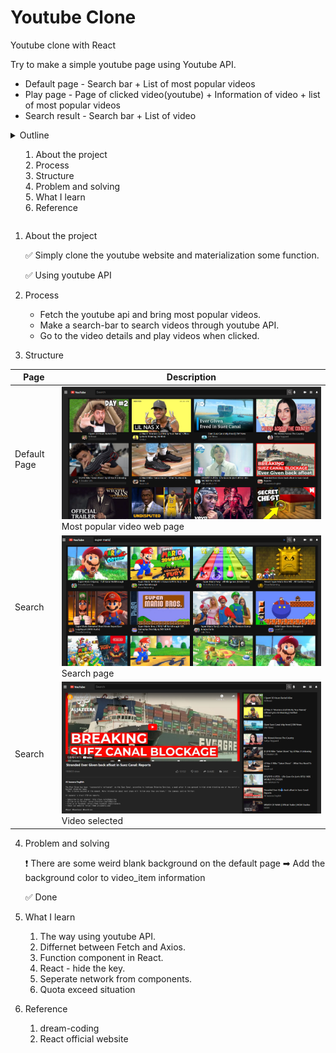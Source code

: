 # Youtube Clone

Youtube clone with React

Try to make a simple youtube page using Youtube API.

- Default page - Search bar + List of most popular videos
- Play page - Page of clicked video(youtube) + Information of video + list of most popular videos
- Search result - Search bar + List of video
<details>
<summary>Outline</summar>

1. About the project
2. Process
3. Structure
4. Problem and solving
5. What I learn
6. Reference

</details>

1. About the project

   ✅ Simply clone the youtube website and materialization some function.

   ✅ Using youtube API

2. Process

   - Fetch the youtube api and bring most popular videos.
   - Make a search-bar to search videos through youtube API.
   - Go to the video details and play videos when clicked.

3. Structure

| Page         | Description                                                                         |
| ------------ | ----------------------------------------------------------------------------------- |
| Default Page | ![Default page](readMeImage/youtube_mostPopular.png)<br>Most popular video web page |
| Search       | ![Default page](readMeImage/youtube_search.png)<br>Search page                      |
| Search       | ![Default page](readMeImage/selected_video.png)<br>Video selected                   |

4. Problem and solving

   ❗ There are some weird blank background on the default page
   ➡ Add the background color to video_item information

   ✅ Done

5. What I learn

   1. The way using youtube API.
   2. Differnet between Fetch and Axios.
   3. Function component in React.
   4. React - hide the key.
   5. Seperate network from components.
   6. Quota exceed situation

6. Reference
   1. dream-coding
   2. React official website
